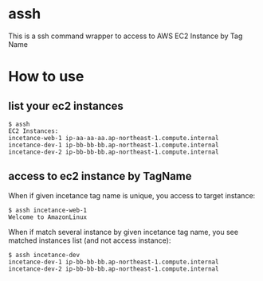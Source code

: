 # assh
This is a ssh command wrapper to access to AWS EC2 Instance by Tag Name

# How to use

## list your ec2 instances

```
$ assh
EC2 Instances:
incetance-web-1	ip-aa-aa-aa.ap-northeast-1.compute.internal
incetance-dev-1	ip-bb-bb-bb.ap-northeast-1.compute.internal
incetance-dev-2	ip-bb-bb-bb.ap-northeast-1.compute.internal
```

## access to ec2 instance by TagName

When if given incetance tag name is unique, you access to target instance:

```
$ assh incetance-web-1
Welcome to AmazonLinux
```

When if match several instance by given incetance tag name, you see matched instances list (and not access instance):

```
$ assh incetance-dev
incetance-dev-1	ip-bb-bb-bb.ap-northeast-1.compute.internal
incetance-dev-2	ip-bb-bb-bb.ap-northeast-1.compute.internal
```

